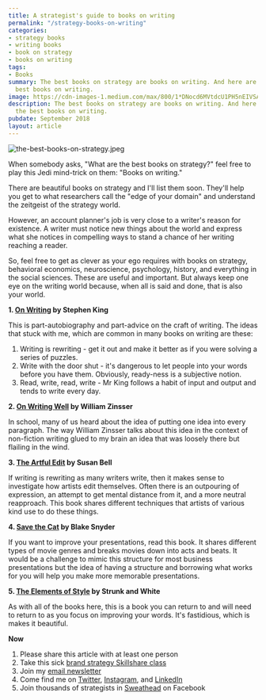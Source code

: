 ```yaml
---
title: A strategist's guide to books on writing
permalink: "/strategy-books-on-writing"
categories:
- strategy books
- writing books
- book on strategy
- books on writing
tags:
- Books
summary: The best books on strategy are books on writing. And here are some of the
  best books on writing.
image: https://cdn-images-1.medium.com/max/800/1*DNocd6MVtdcU1PH5nEIVSA.jpeg
description: The best books on strategy are books on writing. And here are some of
  the best books on writing.
pubdate: September 2018
layout: article
---
```


![the-best-books-on-strategy.jpeg](/uploads/the-best-books-on-strategy.jpeg)

When somebody asks, "What are the best books on strategy?" feel free to play this Jedi mind-trick on them: "Books on writing."

There are beautiful books on strategy and I'll list them soon. They'll help you get to what researchers call the "edge of your domain" and understand the zeitgeist of the strategy world.

However, an account planner's job is very close to a writer's reason for existence. A writer must notice new things about the world and express what she notices in compelling ways to stand a chance of her writing reaching a reader.

So, feel free to get as clever as your ego requires with books on strategy, behavioral economics, neuroscience, psychology, history, and everything in the social sciences. These are useful and important. But always keep one eye on the writing world because, when all is said and done, that is also your world.

**1. [On Writing](https://amzn.to/2VTDUkS) by Stephen King**

This is part-autobiography and part-advice on the craft of writing. The ideas that stuck with me, which are common in many books on writing are these:
1. Writing is rewriting - get it out and make it better as if you were solving a series of puzzles.
2. Write with the door shut - it's dangerous to let people into your words before you have them. Obviously, ready-ness is a subjective notion.
3. Read, write, read, write - Mr King follows a habit of input and output and tends to write every day.

**2. [On Writing Well](https://amzn.to/2APj1P6) by William Zinsser**

In school, many of us heard about the idea of putting one idea into every paragraph. The way William Zinsser talks about this idea in the context of non-fiction writing glued to my brain an idea that was loosely there but flailing in the wind.

**3. [The Artful Edit](https://amzn.to/2szejAo) by Susan Bell**

If writing is rewriting as many writers write, then it makes sense to investigate how artists edit themselves. Often there is an outpouring of expression, an attempt to get mental distance from it, and a more neutral reapproach. This book shares different techniques that artists of various kind use to do these things.

**4. [Save the Cat](https://amzn.to/2SWspqR) by Blake Snyder**

If you want to improve your presentations, read this book. It shares different types of movie genres and breaks movies down into acts and beats. It would be a challenge to mimic this structure for most business presentations but the idea of having a structure and borrowing what works for you will help you make more memorable presentations.

**5. [The Elements of Style](https://amzn.to/2SWdXzj) by Strunk and White**

As with all of the books here, this is a book you can return to and will need to return to as you focus on improving your words. It's fastidious, which is makes it beautiful.

**Now**

1. Please share this article with at least one person
2. Take this sick [brand strategy Skillshare class](http://skl.sh/markpollard)
3. Join my [email newsletter](https://markpollard.us1.list-manage.com/subscribe?u=dfb4c80f84a49d4cfc0d34490&id=c66948a2fc)
4. Come find me on [Twitter](http://www.twitter.com/markpollard), [Instagram](http://www.instagram.com/markpollard), and [LinkedIn](https://www.linkedin.com/in/markpollardstrategist/)
5. Join thousands of strategists in [Sweathead](http://www.sweathead.co) on Facebook